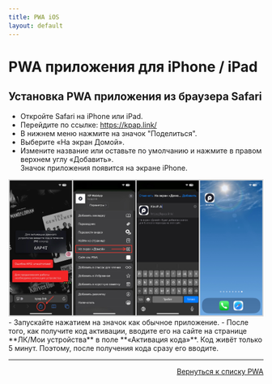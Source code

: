 ```yaml
---
title: PWA iOS
layout: default
---
```


# PWA приложения для iPhone / iPad

## Установка PWA приложения из браузера Safari

- Откройте Safari на iPhone или iPad.
- Перейдите по ссылке:  <a href="https://kpap.link/" target="_blank" rel="noopener">https://kpap.link/</a>
- В нижнем меню нажмите на значок "Поделиться".
- Выберите «На экран Домой».
- Измените название или оставьте по умолчанию и нажмите в правом верхнем углу «Добавить».  
Значок приложения появится на экране iPhone.
<div style="text-align: center;">
  <img src="/assets/images/pwa_ios_1.jpeg" alt="Установка PWA приложения на iPhone / iPad">
</div>
- Запускайте нажатием на значок как обычное приложение.
- После того, как получите код активации, вводите его на сайте на странице **ЛК/Мои устройства** в поле **«Активация кода»**.
Код живёт только 5 минут. Поэтому, после получения кода сразу его вводите.


---
<p  align="right"><a href="https://lazykpub.github.io/Lazykpub/pages/pwa" target="_blank">Вернуться к списку PWA</a></p>
